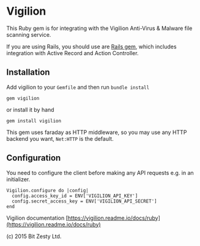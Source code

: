 # Vigilion

This Ruby gem is for integrating with the Vigilion Anti-Virus & Malware file scanning service.

If you are using Rails, you should use are [Rails gem](
https://github.com/vigilion/vigilion-rails), which includes
integration with Active Record and Action Controller.

## Installation

Add vigilion to your `Gemfile` and then run `bundle install`

`gem vigilion`

or install it by hand

`gem install vigilion`

This gem uses faraday as HTTP middleware, so you may use any HTTP
backend you want, `Net:HTTP` is the default.

## Configuration

You need to configure the client before making any API requests e.g. in an initializer.

```
Vigilion.configure do |config|
  config.access_key_id = ENV['VIGILION_API_KEY']
  config.secret_access_key = ENV['VIGILION_API_SECRET']
end
```

Vigilion documentation [https://vigilion.readme.io/docs/ruby](https://vigilion.readme.io/docs/ruby)

(c) 2015 Bit Zesty Ltd.
